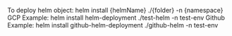 To deploy helm object: helm install {helmName} ./{folder} -n {namespace}
GCP Example: helm install helm-deployment ./test-helm -n test-env
Github Example: helm install github-helm-deployment ./github-helm -n test-env